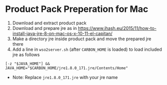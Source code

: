 # Product Pack Preperation for Mac

1) Download and extract product pack
2) Download and prepare jre as in https://www.ihash.eu/2015/11/how-to-install-java-jre-8-on-mac-os-x-10-11-el-capitan/
3) Make a directory jre inside product pack and move the prepared jre there
4) Add a line in `wso2server.sh` (after `CARBON_HOME` is loaded) to load included jre as follows

```
[-z "$JAVA_HOME"] && JAVA_HOME="$CARBON_HOME/jre1.8.0_171.jre/Contents/Home"
```

* Note: Replace `jre1.8.0_171.jre` with your jre name
